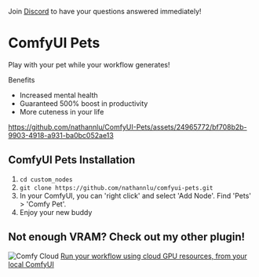 
Join <a href="https://discord.gg/2PTNx3VCYa" target="_blank">Discord</a> to have your questions answered immediately!
# ComfyUI Pets
Play with your pet while your workflow generates!

Benefits
- Increased mental health
- Guaranteed 500% boost in productivity
- More cuteness in your life


https://github.com/nathannlu/ComfyUI-Pets/assets/24965772/bf708b2b-9903-4918-a931-ba0bc052ae13



## ComfyUI Pets Installation

1. `cd custom_nodes`
2. `git clone https://github.com/nathannlu/comfyui-pets.git`
3. In your ComfyUI, you can 'right click' and select 'Add Node'. Find 'Pets' > 'Comfy Pet'.
4. Enjoy your new buddy

## Not enough VRAM? Check out my other plugin!
<img alt="Comfy Cloud" src="https://github.com/nathannlu/comfyui-cloud/assets/24965772/9181ff0a-1d27-41f3-93e7-b309ed9d533c" />
<a href="https://github.com/nathannlu/ComfyUI-Cloud">Run your workflow using cloud GPU resources, from your local ComfyUI</a>
